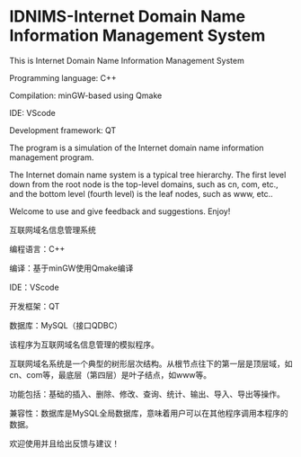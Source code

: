 # IDNIMS-Internet Domain Name Information Management System

This is Internet Domain Name Information Management System

Programming language: C++

Compilation: minGW-based using Qmake

IDE: VScode

Development framework: QT

The program is a simulation of the Internet domain name information management program.

The Internet domain name system is a typical tree hierarchy. The first level down from the root node is the top-level domains, such as cn, com, etc., and the bottom level (fourth level) is the leaf nodes, such as www, etc..

Welcome to use and give feedback and suggestions. Enjoy!

互联网域名信息管理系统

编程语言：C++

编译：基于minGW使用Qmake编译

IDE：VScode

开发框架：QT

数据库：MySQL（接口QDBC）

该程序为互联网域名信息管理的模拟程序。

互联网域名系统是一个典型的树形层次结构。从根节点往下的第一层是顶层域，如cn、com等，最底层（第四层）是叶子结点，如www等。

功能包括：基础的插入、删除、修改、查询、统计、输出、导入、导出等操作。

兼容性：数据库是MySQL全局数据库，意味着用户可以在其他程序调用本程序的数据。

欢迎使用并且给出反馈与建议！